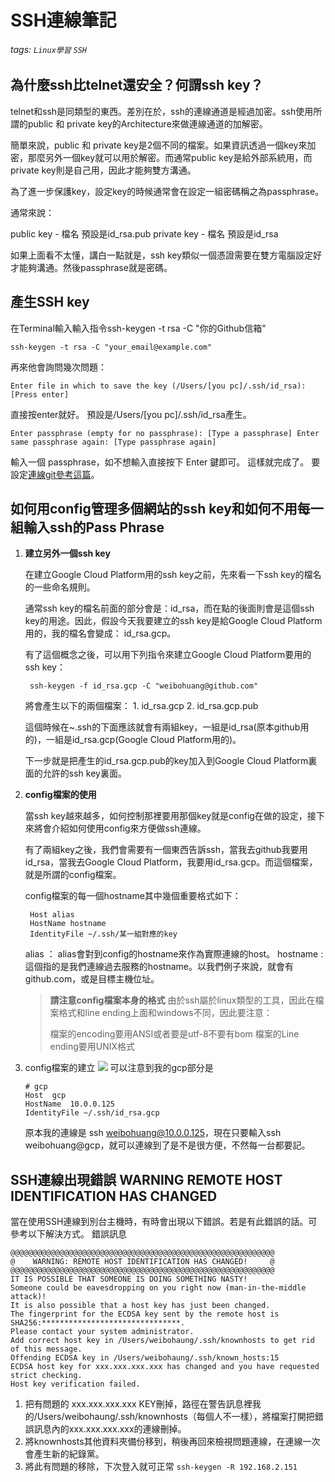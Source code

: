 # SSH連線筆記
###### tags: `Linux學習` `SSH`
## 為什麼ssh比telnet還安全？何謂ssh key？
telnet和ssh是同類型的東西。差別在於，ssh的連線通道是經過加密。ssh使用所謂的public 和 private key的Architecture來做連線通道的加解密。

簡單來說，public 和 private key是2個不同的檔案。如果資訊透過一個key來加密，那麼另外一個key就可以用於解密。而通常public key是給外部系統用，而private key則是自己用，因此才能夠雙方溝通。

為了進一步保護key，設定key的時候通常會在設定一組密碼稱之為passphrase。

通常來說：

public key - 檔名 預設是id_rsa.pub
private key - 檔名 預設是id_rsa

如果上面看不太懂，講白一點就是，ssh key類似一個憑證需要在雙方電腦設定好才能夠溝通。然後passphrase就是密碼。
## 產生SSH key
    
在Terminal輸入輸入指令ssh-keygen -t rsa -C "你的Github信箱"

    ssh-keygen -t rsa -C "your_email@example.com"

再來他會詢問幾次問題：

    Enter file in which to save the key (/Users/[you pc]/.ssh/id_rsa): [Press enter]

直接按enter就好。 預設是/Users/[you pc]/.ssh/id_rsa產生。

    Enter passphrase (empty for no passphrase): [Type a passphrase] Enter same passphrase again: [Type passphrase again]

輸入一個 passphrase，如不想輸入直接按下 Enter 鍵即可。 這樣就完成了。
要設定[連線git參考這篇](https://github.com/WeiBoHaung/Linux-System-core-design/blob/master/doc/%E7%82%BA%E8%87%AA%E5%AD%B8%E7%9A%84git%E7%AD%86%E8%A8%98.md)。


## 如何用config管理多個網站的ssh key和如何不用每一組輸入ssh的Pass Phrase

1. **建立另外一個ssh key**

    在建立Google Cloud Platform用的ssh key之前，先來看一下ssh key的檔名的一些命名規則。

    通常ssh key的檔名前面的部分會是：id_rsa，而在點的後面則會是這個ssh key的用途。因此，假設今天我要建立的ssh key是給Google Cloud Platform用的，我的檔名會變成： id_rsa.gcp。

    有了這個概念之後，可以用下列指令來建立Google Cloud Platform要用的ssh key：
    
        ssh-keygen -f id_rsa.gcp -C "weibohuang@github.com"
    
    將會產生以下的兩個檔案：
        1. id_rsa.gcp
        2. id_rsa.gcp.pub
        
    這個時候在~\.ssh的下面應該就會有兩組key，一組是id_rsa(原本github用的)，一組是id_rsa.gcp(Google Cloud Platform用的)。
    
    下一步就是把產生的id_rsa.gcp.pub的key加入到Google Cloud Platform裏面的允許的ssh key裏面。
    
2. **config檔案的使用**

    當ssh key越來越多，如何控制那裡要用那個key就是config在做的設定，接下來將會介紹如何使用config來方便做ssh連線。
    
     有了兩組key之後，我們會需要有一個東西告訴ssh，當我去github我要用id_rsa，當我去Google Cloud Platform，我要用id_rsa.gcp。而這個檔案，就是所謂的config檔案。
     
     config檔案的每一個hostname其中幾個重要格式如下：
     
        Host alias
        HostName hostname
        IdentityFile ~/.ssh/某一組對應的key
        
    alias ： alias會對到config的hostname來作為實際連線的host。
    hostname : 這個指的是我們連線過去服務的hostname。以我們例子來說，就會有 github.com，或是目標主機位址。
    
    > **請注意config檔案本身的格式**
    > 由於ssh屬於linux類型的工具，因此在檔案格式和line ending上面和windows不同，因此要注意：
    > 
    > 檔案的encoding要用ANSI或者要是utf-8不要有bom
    > 檔案的Line ending要用UNIX格式
    
1.  config檔案的建立
    ![](https://i.imgur.com/OhWb1uR.png)
    可以注意到我的gcp部分是
    ```
    # gcp
    Host  gcp 	 	
    HostName  10.0.0.125	 	
    IdentityFile ~/.ssh/id_rsa.gcp
    ```
    原本我的連線是 ssh weibohuang@10.0.0.125，現在只要輸入ssh weibohuang@gcp，就可以連線到了是不是很方便，不然每一台都要記。

    
## SSH連線出現錯誤 WARNING REMOTE HOST IDENTIFICATION HAS CHANGED

當在使用SSH連線到別台主機時，有時會出現以下錯誤。若是有此錯誤的話。可參考以下解決方式。
錯誤訊息
```
@@@@@@@@@@@@@@@@@@@@@@@@@@@@@@@@@@@@@@@@@@@@@@@@@@@@@@@@@@@
@    WARNING: REMOTE HOST IDENTIFICATION HAS CHANGED!     @
@@@@@@@@@@@@@@@@@@@@@@@@@@@@@@@@@@@@@@@@@@@@@@@@@@@@@@@@@@@
IT IS POSSIBLE THAT SOMEONE IS DOING SOMETHING NASTY!
Someone could be eavesdropping on you right now (man-in-the-middle attack)!
It is also possible that a host key has just been changed.
The fingerprint for the ECDSA key sent by the remote host is
SHA256:*******************************.
Please contact your system administrator.
Add correct host key in /Users/weibohaung/.ssh/knownhosts to get rid of this message.
Offending ECDSA key in /Users/weibohaung/.ssh/known_hosts:15
ECDSA host key for xxx.xxx.xxx.xxx has changed and you have requested strict checking.
Host key verification failed.
```
1. 把有問題的 xxx.xxx.xxx.xxx KEY刪掉，路徑在警告訊息裡我的/Users/weibohaung/.ssh/knownhosts（每個人不一樣），將檔案打開把錯誤訊息內的xxx.xxx.xxx.xxx的連線刪掉。
2. 將knownhosts其他資料夾備份移到，稍後再回來檢視問題連線，在連線一次會產生新的紀錄黨。
3. 將此有問題的移除，下次登入就可正常
 `ssh-keygen -R 192.168.2.151`